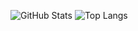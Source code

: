 ![GitHub Stats](https://github-readme-stats.vercel.app/api?username=hqkqn32&show_icons=true&theme=dracula)
![Top Langs](https://github-readme-stats.vercel.app/api/top-langs/?username=hqkqn32&layout=compact&theme=tokyonight)

